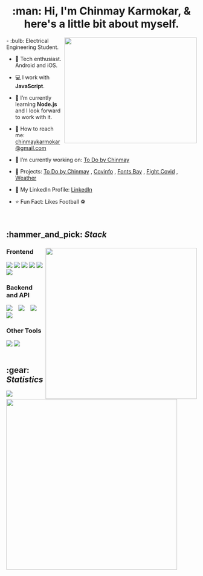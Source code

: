<h1 align="center">:man: Hi, I'm Chinmay Karmokar, & here's a little bit about myself.</h1>

<div>
  <img align="right" width="350" height="280" src="https://media1.tenor.com/images/9fb771fb621c29b0a2eae945b5ceeeb3/tenor.gif?itemid=19019116">
  - :bulb: Electrical Engineering Student.

- :iphone: Tech enthusiast. Android and iOS.

- :computer: I work with <b>JavaScript</b>.

- 🌱 I’m currently learning <b>Node.js</b> and I look forward to work with it.

- :email: How to reach me: chinmaykarmokar@gmail.com

- 🔭 I’m currently working on: <a href="https://todobychinmay.herokuapp.com/">To Do by Chinmay</a>

- :pencil: Projects: <a href="https://todobychinmay.herokuapp.com/">To Do by Chinmay</a> , <a href="https://covinfoin.herokuapp.com/">Covinfo</a> , <a href="https://chinmaykarmokar.github.io/fonts">Fonts Bay</a> , <a href="https://fightwithcovid.github.io/">Fight Covid</a> , <a href="https://chinmaykarmokar.github.io/weatherapp/">Weather</a>

- :file_folder: My LinkedIn Profile: <a href="https://www.linkedin.com/in/chinmay-karmokar-b0042b174">LinkedIn</a>

- :star: Fun Fact: Likes Football :soccer:
</div>

<br/>

<h2>:hammer_and_pick: <i>Stack</i></h2>

<div>
  <img align="right" width="400" src="https://cdn.dribbble.com/users/644659/screenshots/1920053/dri2.gif">
  <h3>Frontend</h3>
    <img src="https://img.icons8.com/officel/50/000000/react.png"/>
    <img src="https://img.icons8.com/color/48/000000/javascript.png"/>
    <img src="https://img.icons8.com/color/48/000000/html-5--v1.png"/>
    <img src="https://img.icons8.com/color/48/000000/css3.png"/>
    <img src="https://img.icons8.com/color/48/000000/bootstrap.png"/>
    <img src="https://img.icons8.com/color-glass/48/000000/handlebar-mustache.png"/>
    <br/>
  <h3>Backend and API</h3>
    <img src="https://img.icons8.com/color/48/000000/nodejs.png"/> &nbsp;&nbsp;
    <img src="https://img.icons8.com/color/48/000000/postgreesql.png"/> &nbsp;&nbsp;
    <img src="https://img.icons8.com/color/48/000000/mysql-logo.png"/> &nbsp;&nbsp;
    <img src="https://img.icons8.com/color/48/000000/npm.png"/>
    <br/>
  <h3>Other Tools</h3>
    <img src="https://img.icons8.com/color/48/000000/git.png"/>
    <img src="https://img.icons8.com/color/48/000000/heroku.png"/>
</div>

<br/>

<h2>:gear: <i>Statistics</i></h2>

<div>
  <img width="452" align="left" src="https://github-readme-stats.vercel.app/api?username=chinmaykarmokar&show_icons=truecount_private=true&include_all_commits=true&hide=issues,contribs">
  <img align="center" src="https://github-readme-stats.vercel.app/api/top-langs/?username=chinmaykarmokar&layout=compact&hide=issues,contribs">
</div>
